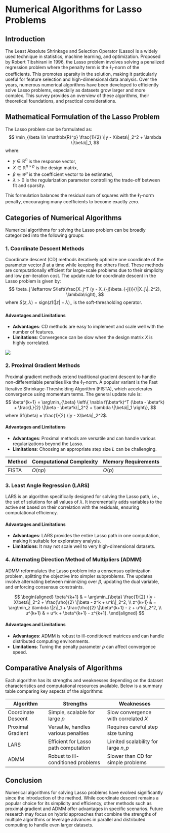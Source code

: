 # Numerical Algorithms for Lasso Problems

## Introduction
The Least Absolute Shrinkage and Selection Operator (Lasso) is a widely used technique in statistics, machine learning, and optimization. Proposed by Robert Tibshirani in 1996, the Lasso problem involves solving a penalized regression problem where the penalty term is the $\ell_1$-norm of the coefficients. This promotes sparsity in the solution, making it particularly useful for feature selection and high-dimensional data analysis. Over the years, numerous numerical algorithms have been developed to efficiently solve Lasso problems, especially as datasets grow larger and more complex. This survey provides an overview of these algorithms, their theoretical foundations, and practical considerations.

## Mathematical Formulation of the Lasso Problem
The Lasso problem can be formulated as:
$$
\min_{\beta \in \mathbb{R}^p} \frac{1}{2} \|y - X\beta\|_2^2 + \lambda \|\beta\|_1,
$$
where:
- $y \in \mathbb{R}^n$ is the response vector,
- $X \in \mathbb{R}^{n \times p}$ is the design matrix,
- $\beta \in \mathbb{R}^p$ is the coefficient vector to be estimated,
- $\lambda > 0$ is the regularization parameter controlling the trade-off between fit and sparsity.

This formulation balances the residual sum of squares with the $\ell_1$-norm penalty, encouraging many coefficients to become exactly zero.

## Categories of Numerical Algorithms
Numerical algorithms for solving the Lasso problem can be broadly categorized into the following groups:

### 1. Coordinate Descent Methods
Coordinate descent (CD) methods iteratively optimize one coordinate of the parameter vector $\beta$ at a time while keeping the others fixed. These methods are computationally efficient for large-scale problems due to their simplicity and low per-iteration cost. The update rule for coordinate descent in the Lasso problem is given by:
$$
\beta_j \leftarrow S\left(\frac{X_j^T (y - X_{-j}\beta_{-j})}{\|X_j\|_2^2}, \lambda\right),
$$
where $S(z, \lambda) = \text{sign}(z)(|z| - \lambda)_+$ is the soft-thresholding operator.

#### Advantages and Limitations
- **Advantages**: CD methods are easy to implement and scale well with the number of features.
- **Limitations**: Convergence can be slow when the design matrix $X$ is highly correlated.

![](placeholder_for_cd_convergence_plot)

### 2. Proximal Gradient Methods
Proximal gradient methods extend traditional gradient descent to handle non-differentiable penalties like the $\ell_1$-norm. A popular variant is the Fast Iterative Shrinkage-Thresholding Algorithm (FISTA), which accelerates convergence using momentum terms. The general update rule is:
$$
\beta^{k+1} = \arg\min_{\beta} \left\{ \nabla f(\beta^k)^T (\beta - \beta^k) + \frac{L}{2} \|\beta - \beta^k\|_2^2 + \lambda \|\beta\|_1 \right\},
$$
where $f(\beta) = \frac{1}{2} \|y - X\beta\|_2^2$.

#### Advantages and Limitations
- **Advantages**: Proximal methods are versatile and can handle various regularizations beyond the Lasso.
- **Limitations**: Choosing an appropriate step size $L$ can be challenging.

| Method | Computational Complexity | Memory Requirements |
|--------|-------------------------|--------------------|
| FISTA  | $O(np)$                | $O(p)$            |

### 3. Least Angle Regression (LARS)
LARS is an algorithm specifically designed for solving the Lasso path, i.e., the set of solutions for all values of $\lambda$. It incrementally adds variables to the active set based on their correlation with the residuals, ensuring computational efficiency.

#### Advantages and Limitations
- **Advantages**: LARS provides the entire Lasso path in one computation, making it suitable for exploratory analysis.
- **Limitations**: It may not scale well to very high-dimensional datasets.

### 4. Alternating Direction Method of Multipliers (ADMM)
ADMM reformulates the Lasso problem into a consensus optimization problem, splitting the objective into simpler subproblems. The updates involve alternating between minimizing over $\beta$, updating the dual variable, and enforcing consensus constraints.

$$
\begin{aligned}
\beta^{k+1} & = \arg\min_{\beta} \frac{1}{2} \|y - X\beta\|_2^2 + \frac{\rho}{2} \|\beta - z^k + u^k\|_2^2, \\
z^{k+1} & = \arg\min_z \lambda \|z\|_1 + \frac{\rho}{2} \|\beta^{k+1} - z + u^k\|_2^2, \\
u^{k+1} & = u^k + \beta^{k+1} - z^{k+1}.
\end{aligned}
$$

#### Advantages and Limitations
- **Advantages**: ADMM is robust to ill-conditioned matrices and can handle distributed computing environments.
- **Limitations**: Tuning the penalty parameter $\rho$ can affect convergence speed.

## Comparative Analysis of Algorithms
Each algorithm has its strengths and weaknesses depending on the dataset characteristics and computational resources available. Below is a summary table comparing key aspects of the algorithms:

| Algorithm       | Strengths                                   | Weaknesses                           |
|----------------|--------------------------------------------|-------------------------------------|
| Coordinate Descent | Simple, scalable for large $p$         | Slow convergence with correlated $X$ |
| Proximal Gradient | Versatile, handles various penalties     | Requires careful step size tuning   |
| LARS             | Efficient for Lasso path computation      | Limited scalability for large $n, p$ |
| ADMM             | Robust to ill-conditioned problems        | Slower than CD for simple problems  |

## Conclusion
Numerical algorithms for solving Lasso problems have evolved significantly since the introduction of the method. While coordinate descent remains a popular choice for its simplicity and efficiency, other methods such as proximal gradient and ADMM offer advantages in specific scenarios. Future research may focus on hybrid approaches that combine the strengths of multiple algorithms or leverage advances in parallel and distributed computing to handle even larger datasets.
